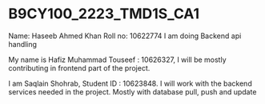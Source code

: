# B9CY100_2223_TMD1S_CA1
Name: Haseeb Ahmed Khan 
Roll no: 10622774 
I am doing Backend api handling 

My name is Hafiz Muhammad Touseef : 10626327, I will be mostly contributing in frontend part of the project.

I am Saqlain Shohrab, Student ID : 10623848. I will work with the backend services needed in the project. Mostly with database pull, push and update
